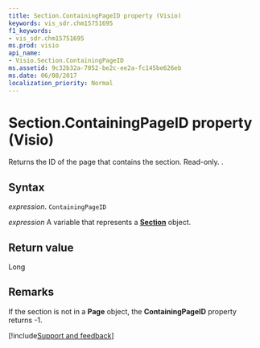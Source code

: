 ```yaml
---
title: Section.ContainingPageID property (Visio)
keywords: vis_sdr.chm15751695
f1_keywords:
- vis_sdr.chm15751695
ms.prod: visio
api_name:
- Visio.Section.ContainingPageID
ms.assetid: 9c32b32a-7052-be2c-ee2a-fc145be626eb
ms.date: 06/08/2017
localization_priority: Normal
---
```



# Section.ContainingPageID property (Visio)

Returns the ID of the page that contains the section. Read-only. .


## Syntax

_expression_. `ContainingPageID`

_expression_ A variable that represents a **[Section](Visio.Section.md)** object.


## Return value

Long


## Remarks

If the section is not in a  **Page** object, the **ContainingPageID** property returns -1.

[!include[Support and feedback](~/includes/feedback-boilerplate.md)]